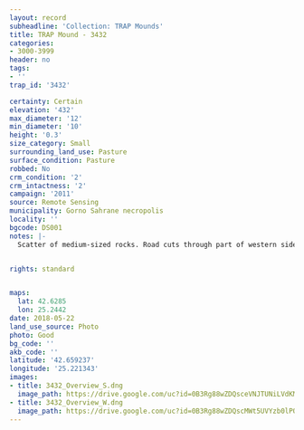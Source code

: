 ```yaml
---
layout: record
subheadline: 'Collection: TRAP Mounds'
title: TRAP Mound - 3432
categories:
- 3000-3999
header: no
tags:
- ''
trap_id: '3432'

certainty: Certain
elevation: '432'
max_diameter: '12'
min_diameter: '10'
height: '0.3'
size_category: Small
surrounding_land_use: Pasture
surface_condition: Pasture
robbed: No
crm_condition: '2'
crm_intactness: '2'
campaign: '2011'
source: Remote Sensing
municipality: Gorno Sahrane necropolis
locality: ''
bgcode: DS001
notes: |-
  Scatter of medium-sized rocks. Road cuts through part of western side. No obvious robbers' trench's.


rights: standard


maps:
  lat: 42.6285
  lon: 25.2442
date: 2018-05-22
land_use_source: Photo
photo: Good
bg_code: ''
akb_code: ''
latitude: '42.659237'
longitude: '25.221343'
images:
- title: 3432_Overview_S.dng
  image_path: https://drive.google.com/uc?id=0B3Rg88wZDQsceVNJTUNiLVdKMEU
- title: 3432_Overview_W.dng
  image_path: https://drive.google.com/uc?id=0B3Rg88wZDQscMWt5UVYzb0lPQ0E
---
```


